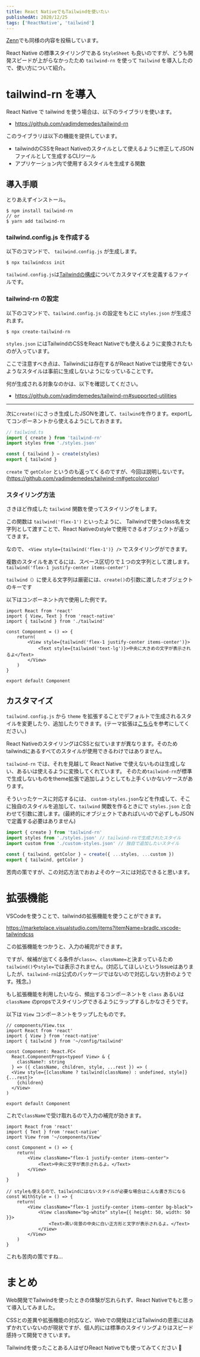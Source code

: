 ```yaml
---
title: React NativeでもTailwindを使いたい
publishedAt: 2020/12/25
tags: ['ReactNative', 'tailwind']
---
```


[Zenn](https://zenn.dev/shon0/articles/3157650d9b3cb1b0eb41)でも同様の内容を投稿しています。

React Native の標準スタイリングである `StyleSheet` も良いのですが、どうも開発スピードが上がらなかったため `tailwind-rn` を使って `Tailwind` を導入したので、使い方について紹介。

# tailwind-rn を導入

React Native で tailwind を使う場合は、以下のライブラリを使います。

- https://github.com/vadimdemedes/tailwind-rn

このライブラリは以下の機能を提供しています。
- tailwindのCSSをReact Nativeのスタイルとして使えるように修正してJSONファイルとして生成するCLIツール
- アプリケーション内で使用するスタイルを生成する関数

## 導入手順

とりあえずインストール。

```shell
$ npm install tailwind-rn
// or
$ yarn add tailwind-rn
```

### tailwind.config.js を作成する

以下のコマンドで、 `tailwind.config.js` が生成します。

```shell
$ npx tailwindcss init
```

`tailwind.config.js`は[Tailwindの構成](https://tailwindcss.com/docs/configuration)についてカスタマイズを定義するファイルです。

### tailwind-rn の設定

以下のコマンドで、`tailwind.config.js` の設定をもとに `styles.json` が生成されます。

```shell
$ npx create-tailwind-rn
```
`styles.json` にはTailwindのCSSをReact Nativeでも使えるように変換されたものが入っています。

ここで注意すべき点は、Tailwindには存在するがReact Nativeでは使用できないようなスタイルは事前に生成しないようになっていることです。

何が生成される対象なのかは、以下を確認してください。
- https://github.com/vadimdemedes/tailwind-rn#supported-utilities

---

次に`create()`にさっき生成したJSONを渡して、`tailwind`を作ります。exportしてコンポーネントから使えるようにしておきます。

```typescript
// tailwind.ts
import { create } from 'tailwind-rn'
import styles from './styles.json'

const { tailwind } = create(styles)
export { tailwind }
```

`create` で `getColor` というのも返ってくるのですが、今回は説明しないです。(https://github.com/vadimdemedes/tailwind-rn#getcolorcolor)


### スタイリング方法

さきほど作成した `tailwind` 関数を使ってスタイリングをします。

この関数は `tailwind('flex-1')` といったように、 Tailwindで使うclass名を文字列として渡すことで、React Nativeのstyleで使用できるオブジェクトが返ってきます。

なので、 `<View style={tailwind('flex-1')} />` でスタイリングができます。

複数のスタイルをあてるには、スペース区切りで１つの文字列として渡します。
`tailwind('flex-1 justify-center items-center')` 

`tailwind（）`に使える文字列は厳密には、`create()`の引数に渡したオブジェクトのキーです

以下はコンポーネント内で使用した例です。

```tsx
import React from 'react'
import { View, Text } from 'react-native'
import { tailwind } from './tailwind'

const Component = () => {
    return(
        <View style={tailwind('flex-1 justify-center items-center')}>
            <Text style={tailwind('text-lg')}>中央に大きめの文字が表示されるよ</Text>
        </View>
    )
}

export default Component
```

## カスタマイズ

`tailwind.config.js` から `theme` を拡張することでデフォルトで生成されるスタイルを変更したり、追加したりできます。(テーマ拡張は[こちら](https://tailwindcss.com/docs/theme)を参考にしてください。)

React NativeのスタイリングはCSSと似ていますが異なります。そのためtailwindにあるすべてのスタイルが使用できるわけではありません。

`tailwind-rn` では、それを見越して React Native で使えないものは生成しない、あるいは使えるように変換してくれています。
そのため`tailwind-rn`が標準で生成しないものをtheme拡張で追加しようとしても上手くいかないケースがあります。

そういったケースに対応するには、
`custom-styles.json`などを作成して、そこに独自のスタイルを追加して、`tailwind` 関数を作るときにで `styles.json` と合わせて引数に渡します。(最終的にオブジェクトであればいいので必ずしもJSONで定義する必要はありません)

```typescript
import { create } from 'tailwind-rn'
import styles from './styles.json' // tailwind-rnで生成されたスタイル
import custom from './custom-styles.json' // 独自で追加したいスタイル

const { tailwind, getColor } = create({ ...styles, ...custom })
export { tailwind, getColor }
```

苦肉の策ですが、この対応方法でおおよそのケースには対応できると思います。


# 拡張機能

VSCodeを使うことで、tailwindの拡張機能を使うことができます。

https://marketplace.visualstudio.com/items?itemName=bradlc.vscode-tailwindcss

この拡張機能をつかうと、入力の補完ができます。

ですが、候補が出てくる条件が`class=`、`className=`と決まっているため`tailwind()`や`style=`では表示されません。(対応してほしいというIssueはありましたが、`tailwind-rn`は公式のパッケージではないので対応しない方針のようです。残念。)

もし拡張機能を利用したいなら、頻出するコンポーネントを `class` あるいは `className` のpropsでスタイリングできるようにラップするしかなさそうです。

以下は `View` コンポーネントをラップしたものです。

```tsx
// components/View.tsx
import React from 'react'
import { View } from 'react-native'
import { tailwind } from '~/config/tailwind'

const Component: React.FC<
  React.ComponentProps<typeof View> & {
    className?: string
  } => ({ className, children, style, ...rest }) => (
  <View style={[className ? tailwind(className) : undefined, style]} {...rest}>
    {children}
  </View>
)

export default Component
```

これで`className`で受け取れるので入力の補完が効きます。

```tsx
import React from 'react'
import { Text } from 'react-native'
import View from '~/components/View'

const Component = () => {
    return(
        <View className="flex-1 justify-center items-center">
            <Text>中央に文字が表示されるよ。</Text>
        </View>
    )
}

// styleも使えるので、tailwindにはないスタイルが必要な場合はこんな書き方になる
const WithStyle = () => {
    return(
        <View className="flex-1 justify-center items-center bg-black">
            <View className="bg-white" style={{ height: 50, width: 50 }}>
                <Text>黒い背景の中央に白い正方形と文字が表示されるよ。</Text>
            </View>
        </View>
    )
}

```

これも苦肉の策ですね…

# まとめ

Web開発でTailwindを使ったときの体験が忘れられず、React Nativeでもと思って導入してみました。

CSSとの差異や拡張機能の対応など、Webでの開発ほどはTailwindの恩恵にはあずかれていないのが現状ですが、個人的には標準のスタイリングよりはスピード感持って開発できています。

Tailwindを使ったことある人はぜひReact Nativeでも使ってみてください 🙌